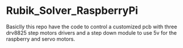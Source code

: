 # Rubik_Solver_RaspberryPi
Basiclly this repo have the code to control a
customized pcb with three drv8825 step motors
drivers and a step down module to use 5v for the
raspberry and servo motors.
